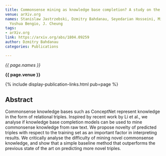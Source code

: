 ```yaml
---
title: Commonsense mining as knowledge base completion? A study on the impact of novelty
venue: arXiv.org
names: Stanislaw Jastrzebski, Dzmitry Bahdanau, Seyedarian Hosseini, Michael Noukhovitch,
  Yoshua Bengio, J. Cheung
tags:
- arXiv.org
link: https://arxiv.org/abs/1804.09259
author: Dzmitry Bahdanau
categories: Publications

---
```


*{{ page.names }}*

**{{ page.venue }}**

{% include display-publication-links.html pub=page %}

## Abstract

Commonsense knowledge bases such as ConceptNet represent knowledge in the form of relational triples. Inspired by recent work by Li et al., we analyse if knowledge base completion models can be used to mine commonsense knowledge from raw text. We propose novelty of predicted triples with respect to the training set as an important factor in interpreting results. We critically analyse the difficulty of mining novel commonsense knowledge, and show that a simple baseline method that outperforms the previous state of the art on predicting more novel triples.